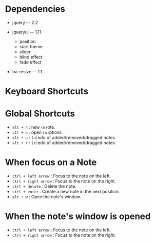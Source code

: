 Dependencies
============

- jquery -- 2.2
- jqueryui -- 1.11
    - position
    - start theme
    - slider
    - blind effect
    - fade effect
    
- ba-resize -- 1.1


Keyboard Shortcuts
==================

Global Shortcuts
================

- `alt + n` : new `(n)`ote.
- `alt + o` : open `(o)`ptions.
- `alt + u` : `(u)`ndo of added/removed/dragged notes.
- `alt + r` : `(r)`edo of added/removed/dragged notes.

When focus on a Note
====================

- `ctrl + left arrow` : Focus to the note on the left.
- `ctrl + right arrow` : Focus to the note on the right.
- `ctrl + delete` : Delete the note.
- `ctrl + enter` : Create a new note in the next position.
- `alt + w` : Open the note's window.

When the note's window is opened
================================

- `ctrl + left arrow` : Focus to the note on the left.
- `ctrl + right arrow` : Focus to the note on the right.
